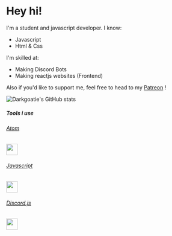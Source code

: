 # Hey hi!
I'm a student and javascript developer. 
I know:
- Javascript
- Html & Css

I'm skilled at:
- Making Discord Bots
- Making reactjs websites (Frontend)

Also if you'd like to support me, feel free to head to my [Patreon](https://patreon.com/aether1611) !

![Darkgoatie's GitHub stats](https://github-readme-stats.vercel.app/api?username=Darkgoatie&count_private=true&theme=merko&show_invites=true)

##### Tools i use
###### [Atom](https://atom.io) 
<img src="https://user-images.githubusercontent.com/81323822/118517821-3a5e9880-b740-11eb-83b5-1c524e3c585d.png" width="30" height="30" />  

###### [Javascript](https://javascript.info)
<img src="https://user-images.githubusercontent.com/81323822/118519533-e2289600-b741-11eb-8dd1-5e708de4ca30.jpeg" width="30" height="30" /> 

###### [Discord.js](https://discord.js.org/#/)
<img src="https://user-images.githubusercontent.com/81323822/118520141-7692f880-b742-11eb-9aee-2737b9f5fab9.png" width="30" height="30" /> 

